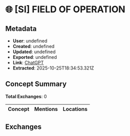 # 🌐 \[SI\] FIELD OF OPERATION

## Metadata

- **User**: undefined
- **Created**: undefined
- **Updated**: undefined
- **Exported**: undefined
- **Link**: [ChatGPT](undefined)
- **Extracted**: 2025-10-25T18:34:53.321Z

## Concept Summary

**Total Exchanges**: 0

| Concept | Mentions | Locations |
|---------|----------|----------|

## Exchanges

